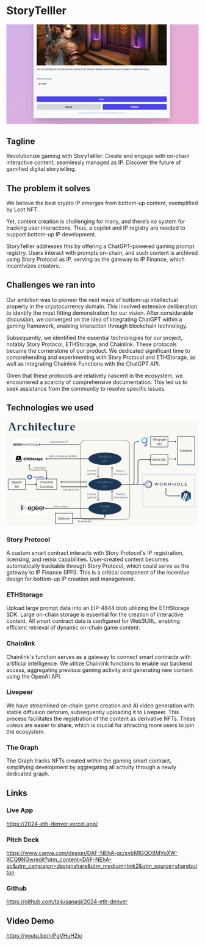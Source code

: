 # StoryTelller

![create-branch](./docs/screenshots/create-branch.png)

## Tagline

Revolutionize gaming with StoryTelller: Create and engage with on-chain interactive content, seamlessly managed as IP.
Discover the future of gamified digital storytelling.

## The problem it solves

We believe the best crypto IP emerges from bottom-up content, exemplified by Loot NFT.

Yet, content creation is challenging for many, and there’s no system for tracking user interactions.
Thus, a copilot and IP registry are needed to support bottom-up IP development.

StoryTelller addresses this by offering a ChatGPT-powered gaming prompt registry. Users interact with prompts on-chain, and such content is archived using Story Protocol as IP, serving as the gateway to IP Finance, which incentivizes creators.

## Challenges we ran into

Our ambition was to pioneer the next wave of bottom-up intellectual property in the cryptocurrency domain. This involved extensive deliberation to identify the most fitting demonstration for our vision. After considerable discussion, we converged on the idea of integrating ChatGPT within a gaming framework, enabling interaction through blockchain technology.

Subsequently, we identified the essential technologies for our project, notably Story Protocol, ETHStorage, and Chainlink. These protocols became the cornerstone of our product. We dedicated significant time to comprehending and experimenting with Story Protocol and ETHStorage, as well as integrating Chainlink Functions with the ChatGPT API.

Given that these protocols are relatively nascent in the ecosystem, we encountered a scarcity of comprehensive documentation. This led us to seek assistance from the community to resolve specific issues.

## Technologies we used

![technical-detail](./docs/technical-detail.png)

### Story Protocol

A custom smart contract interacts with Story Protocol's IP registration, licensing, and remix capabilities. User-created content becomes automatically trackable through Story Protocol, which could serve as the gateway to IP Finance (IPFi). This is a critical component of the incentive design for bottom-up IP creation and management.

### ETHStorage

Upload large prompt data into an EIP-4844 blob utilizing the ETHStorage SDK. Large on-chain storage is essential for the creation of interactive content. All smart contract data is configured for Web3URL, enabling efficient retrieval of dynamic on-chain game content.

### Chainlink

Chainlink's function serves as a gateway to connect smart contracts with artificial intelligence. We utilize Chainlink functions to enable our backend access, aggregating previous gaming activity and generating new content using the OpenAI API.

### Livepeer

We have streamlined on-chain game creation and AI video generation with stable diffusion deforum, subsequently uploading it to Livepeer. This process facilitates the registration of the content as derivative NFTs. These videos are easier to share, which is crucial for attracting more users to join the ecosystem.

### The Graph

The Graph tracks NFTs created within the gaming smart contract, simplifying development by aggregating all activity through a newly dedicated graph.

## Links

### Live App

https://2024-eth-denver.vercel.app/

### Pitch Deck

https://www.canva.com/design/DAF-NEhA-gc/svbMlGQO8MVoXW-XCQ9NGw/edit?utm_content=DAF-NEhA-gc&utm_campaign=designshare&utm_medium=link2&utm_source=sharebutton

### Github

https://github.com/taijusanagi/2024-eth-denver

## Video Demo

https://youtu.be/niPgVHuH2jo
